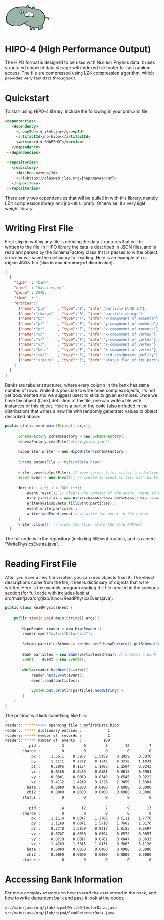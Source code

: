 
<img src="https://github.com/gavalian/hipo4/blob/master/src/main/resources/hipo-logo-png.png" width="150">

# HIPO-4 (High Performance Output)

The HIPO format is designed to be used with Nuclear Physics data.
It uses structured chunked data storage with indexed file footer for
fast random access. The file are compressed using LZ4 compression
algorithm, which provides very fast data throughput.

# Quickstart

To start using HIPO-4 library, include the following in your pom.xml file:

```html
<dependencies>
   <dependency>
     <groupId>org.jlab.jnp</groupId>
     <artifactId>jnp-hipo4</artifactId>
     <version>4.0-SNAPSHOT</version>
   </dependency>
 </dependencies>

 <repositories>
   <repository>
     <id>jhep-maven</id>
     <url>https://clasweb.jlab.org/jhep/maven</url>
   </repository>
 </repositories>
```

There aonly two dependencies that will be pulled in with this library, namely
LZ4 compression library and jnp-utils library. Otherwise, it's very light weight
library.

# Writing First File

First step in writing any file is defining the data structures that will be written
to the file. In HIPO library the data is described in JSON files, and is read
and parsed by the SchemaFactory class that is passed to writer object, so
writer will save the dictionary for reading. Here is an example of on object
JSON file (also in etc/ directory of distribution).

```json
[
  {
    "type"  : "bank",
    "name"  : "data::event",
    "group" : 2000,
    "item"  : 1,
    "entries":[
      {"name":"pid"     , "type":"I", "info":"particle LUND id"},
      {"name":"charge"  , "type":"B", "info":"particle charge"},
      {"name":"px"      , "type":"F", "info":"x-component of momenta"},
      {"name":"py"      , "type":"F", "info":"y-component of momenta"},
      {"name":"pz"      , "type":"F", "info":"z-component of momenta"},
      {"name":"vx"      , "type":"F", "info":"x-component of vertex"},
      {"name":"vy"      , "type":"F", "info":"y-component of vertex"},
      {"name":"vz"      , "type":"F", "info":"z-component of vertex"},
      {"name":"beta"    , "type":"F", "info":"x-component of vertex"},
      {"name":"chi2"    , "type":"F", "info":"pid assignment quality"},
      {"name":"status"  , "type":"I", "info":"status flag of the particle"}
    ]
  }
]
```
Banks are tabular structures, where every column in the bank has same number
of rows. While it is possible to write more complex objects, it's not yet
documented and we suggest users to stick to given examples.
Once we have the object (bank) definition of the file, one can write a file
with instances of this object. Here is a part of the code (also included
  in the distribution) that writes a new file with randomly generated values
  of object described above:

  ```java
  public static void main(String[] args){

        SchemaFactory schemaFactory = new SchemaFactory();
        schemaFactory.readFile("etc/physics.json");

        HipoWriter writer = new HipoWriter(schemaFactory);

        String outputFile = "myfirstData.hipo";

        writer.open(outputFile); // open output file, writes the dictionary
        Event event = new Event(); // create an event to fill with banks

        for(int i = 0; i < 100; i++){
            event.reset(); // clears the content of the event, ready to write banks
            Bank particles = new Bank(schemaFactory.getSchema("data::event"),6);
            WritePhysicsEvents.fillEvent(particles);
            event.write(particles);
            writer.addEvent(event); // write the event to the output
        }
        writer.close(); // close the file, write the file FOOTER
    }
  ```

The full code is in the repository (including fillEvent routine), and is named
"WritePhysicsEvents.java".

# Reading First File

After you have a new file created, you can read objects from it. The object
descriptions come from the file, it keeps dictionary of objects that were written.
Here is the example program reading the file created in the previous section
(for full code with includes look at src/main/java/org/jlab/hipo4/ReadPhysicsEvent.java):

```java
public class ReadPhysicsEvent {

    public static void main(String[] args){

        HipoReader reader = new HipoReader();
        reader.open("myfirstData.hipo");

        Schema particlesSchema = reader.getSchemaFactory().getSchema("data::event");

        Bank particles = new Bank(particlesSchema); // creates a bank for reading in.
        Event    event = new Event();

        while(reader.hasNext()==true){
            reader.nextEvent(event);
            event.read(particles);

            System.out.println(particles.nodeString());
        }
    }
}
```

The printout will look something like this:

```bash
reader:: *****>>>>> openning file : myfirstData.hipo
reader:: ***** dictionary entries :            1
reader:: ***** number of  records :            1
reader:: ***** number of  events  :          100
           pid :          3         0         3        12         7         2
        charge :          0         0         0         0         0         0
            px :     1.5671    0.3957    1.5059    0.1059    0.5070    1.6558
            py :     1.2131    0.2368    0.1146    0.1316    1.1042    1.7051
            pz :     0.2896    0.1184    1.1606    1.2504    0.8243    0.5830
            vx :     0.0168    0.0409    0.0581    0.0615    0.0901    0.0283
            vy :     0.0301    0.0079    0.0740    0.0545    0.0222    0.0789
            vz :     3.4132    1.4249    3.1226    2.3459    1.6301    3.0557
          beta :     0.0000    0.0000    0.0000    0.0000    0.0000    0.0000
          chi2 :     0.0000    0.0000    0.0000    0.0000    0.0000    0.0000
        status :          0         0         0         0         0         0

           pid :         14        12         2         9        13        12
        charge :          0         0         0         0         0         0
            px :     1.1114    0.8347    1.3506    0.5111    1.7776    1.5834
            py :     1.1189    0.0071    1.5518    1.7602    1.0176    0.0376
            pz :     0.2778    1.5869    0.9217    1.6153    0.0597    0.3919
            vx :     0.0707    0.0068    0.0994    0.0572    0.0857    0.0869
            vy :     0.0720    0.0317    0.0561    0.0047    0.0633    0.0996
            vz :     1.4709    1.5315    1.0431    0.5665    3.1120    0.8961
          beta :     0.0000    0.0000    0.0000    0.0000    0.0000    0.0000
          chi2 :     0.0000    0.0000    0.0000    0.0000    0.0000    0.0000
        status :          0         0         0         0         0         0
```

# Accessing Bank Information

For more complex example on how to read the data stored in the bank, and how
to write dependent bank and pase it look at the codes:

```bash
src/main/java/org/jlab/hipo4/WriteDetectorData.java
src/main/java/org/jlab/hipo4/ReadDetectorData.java
```
